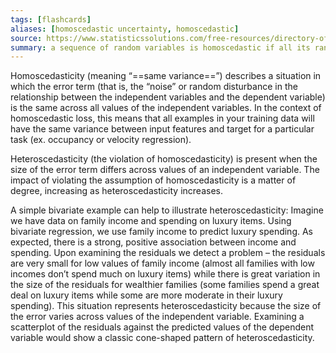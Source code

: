 ```yaml
---
tags: [flashcards]
aliases: [homoscedastic uncertainty, homoscedastic]
source: https://www.statisticssolutions.com/free-resources/directory-of-statistical-analyses/homoscedasticity/
summary: a sequence of random variables is homoscedastic if all its random variables have the same finite variance
---
```

Homoscedasticity (meaning “==same variance==”) describes a situation in which the error term (that is, the “noise” or random disturbance in the relationship between the independent variables and the dependent variable) is the same across all values of the independent variables.  In the context of homoscedastic loss, this means that all examples in your training data will have the same variance between input features and target for a particular task (ex. occupancy or velocity regression).
<!--SR:!2026-11-02,1193,330-->

Heteroscedasticity (the violation of homoscedasticity) is present when the size of the error term differs across values of an independent variable.  The impact of violating the assumption of homoscedasticity is a matter of degree, increasing as heteroscedasticity increases.


A simple bivariate example can help to illustrate heteroscedasticity: Imagine we have data on family income and spending on luxury items.  Using bivariate regression, we use family income to predict luxury spending.  As expected, there is a strong, positive association between income and spending.  Upon examining the residuals we detect a problem – the residuals are very small for low values of family income (almost all families with low incomes don’t spend much on luxury items) while there is great variation in the size of the residuals for wealthier families (some families spend a great deal on luxury items while some are more moderate in their luxury spending).  This situation represents heteroscedasticity because the size of the error varies across values of the independent variable.  Examining a scatterplot of the residuals against the predicted values of the dependent variable would show a classic cone-shaped pattern of heteroscedasticity.